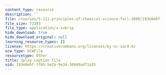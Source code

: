 ```yaml
---
content_type: resource
description: ''
file: /courses/5-111-principles-of-chemical-science-fall-2008/193e0e6fff055e2a9e3d38b09ad71a55_N1FTKBCq8V0.vtt
file_size: 72393
file_type: application/x-subrip
hide_download: true
hide_download_original: null
learning_resource_types: []
license: https://creativecommons.org/licenses/by-nc-sa/4.0/
ocw_type: OCWFile
resourcetype: Other
title: 3play caption file
uid: 193e0e6f-ff05-5e2a-9e3d-38b09ad71a55
---
```

